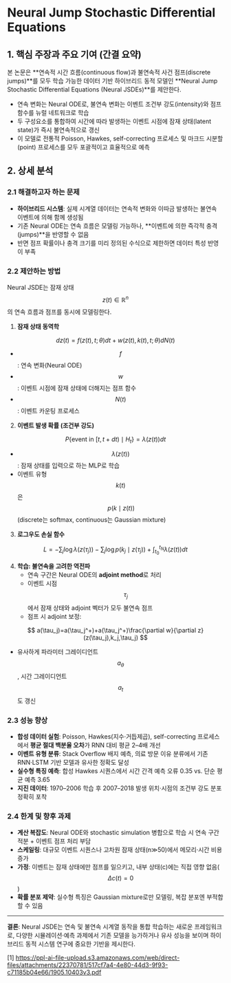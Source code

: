 # Neural Jump Stochastic Differential Equations

## 1. 핵심 주장과 주요 기여 (간결 요약)
본 논문은 **연속적 시간 흐름(continuous flow)과 불연속적 사건 점프(discrete jumps)**를 모두 학습 가능한 데이터 기반 하이브리드 동적 모델인 **Neural Jump Stochastic Differential Equations (Neural JSDEs)**를 제안한다.  
- 연속 변화는 Neural ODE로, 불연속 변화는 이벤트 조건부 강도(intensity)와 점프 함수를 뉴럴 네트워크로 학습  
- 두 구성요소를 통합하여 시간에 따라 발생하는 이벤트 시점에 잠재 상태(latent state)가 즉시 불연속적으로 갱신  
- 이 모델로 전통적 Poisson, Hawkes, self-correcting 프로세스 및 마크드 시분할(point) 프로세스를 모두 포괄적이고 효율적으로 예측  

## 2. 상세 분석

### 2.1 해결하고자 하는 문제
- **하이브리드 시스템**: 실제 시계열 데이터는 연속적 변화와 이따금 발생하는 불연속 이벤트에 의해 함께 생성됨  
- 기존 Neural ODE는 연속 흐름은 모델링 가능하나, **이벤트에 의한 즉각적 충격(jumps)**을 반영할 수 없음  
- 반면 점프 확률이나 충격 크기를 미리 정의된 수식으로 제한하면 데이터 특성 반영이 부족  

### 2.2 제안하는 방법
Neural JSDE는 잠재 상태 $$z(t)\in\mathbb{R}^n$$의 연속 흐름과 점프를 동시에 모델링한다.

1) **잠재 상태 동역학**  
   
$$
   dz(t) = f\bigl(z(t),t;\theta\bigr)dt + w\bigl(z(t),k(t),t;\theta\bigr)dN(t)
   $$  
   
   - $$f$$: 연속 변화(Neural ODE)  
   - $$w$$: 이벤트 시점에 잠재 상태에 더해지는 점프 함수  
   - $$N(t)$$: 이벤트 카운팅 프로세스  

2) **이벤트 발생 확률 (조건부 강도)**  
   
$$
   P\{\text{event in }[t, t+dt)\mid H_t\} = \lambda\bigl(z(t)\bigr)dt
   $$  
   
   - $$\lambda(z(t))$$: 잠재 상태를 입력으로 하는 MLP로 학습  
   - 이벤트 유형 $$k(t)$$은 $$\,p\bigl(k\mid z(t)\bigr)$$ (discrete는 softmax, continuous는 Gaussian mixture)

3) **로그우도 손실 함수**  
   
$$
   L = -\sum_j\log\lambda\bigl(z(\tau_j)\bigr)-\sum_j\log p\bigl(k_j\mid z(\tau_j)\bigr)+\int_{t_0}^{t_N}\lambda\bigl(z(t)\bigr)dt
   $$

4) **학습: 불연속을 고려한 역전파**  
   - 연속 구간은 Neural ODE의 **adjoint method**로 처리  
   - 이벤트 시점 $$\tau_j$$에서 잠재 상태와 adjoint 벡터가 모두 불연속 점프  
   - 점프 시 adjoint 보정:  
     
$$
     a(\tau_j)=a(\tau_j^+)+a(\tau_j^+)\frac{\partial w}{\partial z}(z(\tau_j),k_j,\tau_j)
     $$  
   
   - 유사하게 파라미터 그레이디언트 $$a_\theta$$, 시간 그레이디언트 $$a_t$$도 갱신  

### 2.3 성능 향상
- **합성 데이터 실험**: Poisson, Hawkes(지수·거듭제곱), self-correcting 프로세스에서 **평균 절대 백분율 오차**가 RNN 대비 평균 2–4배 개선  
- **이벤트 유형 분류**: Stack Overflow 배지 예측, 의료 방문 이유 분류에서 기존 RNN·LSTM 기반 모델과 유사한 정확도 달성  
- **실수형 특징 예측**: 합성 Hawkes 시퀀스에서 시간 간격 예측 오류 0.35 vs. 단순 평균 예측 3.65  
- **지진 데이터**: 1970–2006 학습 후 2007–2018 발생 위치·시점의 조건부 강도 분포 정확히 포착  

### 2.4 한계 및 향후 과제
- **계산 복잡도**: Neural ODE와 stochastic simulation 병합으로 학습 시 연속 구간 적분 + 이벤트 점프 처리 부담  
- **스케일링**: 대규모 이벤트 시퀀스나 고차원 잠재 상태(n≫50)에서 메모리·시간 비용 증가  
- **가정**: 이벤트는 잠재 상태에만 점프를 일으키고, 내부 상태(c)에는 직접 영향 없음($$\Delta c(t)=0$$)  
- **확률 분포 제약**: 실수형 특징은 Gaussian mixture로만 모델링, 복잡 분포엔 부적합할 수 있음  

***

**결론**: Neural JSDE는 연속 및 불연속 시계열 동작을 통합 학습하는 새로운 프레임워크로, 다양한 시뮬레이션·예측 과제에서 기존 모델을 능가하거나 유사 성능을 보이며 하이브리드 동적 시스템 연구에 중요한 기반을 제시한다.

[1] https://ppl-ai-file-upload.s3.amazonaws.com/web/direct-files/attachments/22370781/517cf7a4-4e80-44d3-9f93-c71185b04e66/1905.10403v3.pdf
